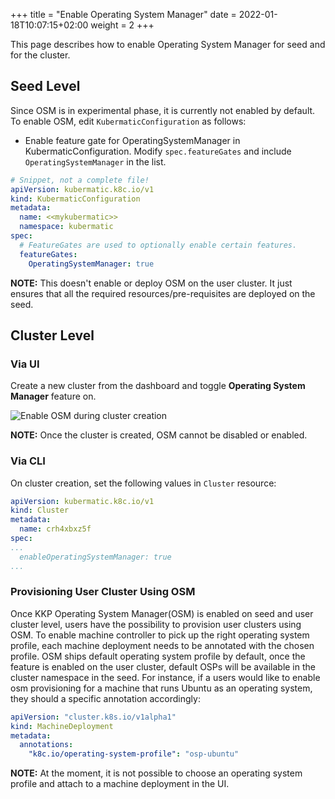 +++
title = "Enable Operating System Manager"
date = 2022-01-18T10:07:15+02:00
weight = 2
+++

This page describes how to enable Operating System Manager for seed and for the cluster.

## Seed Level

Since OSM is in experimental phase, it is currently not enabled by default. To enable OSM, edit `KubermaticConfiguration` as follows:

* Enable feature gate for OperatingSystemManager in KubermaticConfiguration. Modify `spec.featureGates` and include `OperatingSystemManager` in the list.

```yaml
# Snippet, not a complete file!
apiVersion: kubermatic.k8c.io/v1
kind: KubermaticConfiguration
metadata:
  name: <<mykubermatic>>
  namespace: kubermatic
spec:
  # FeatureGates are used to optionally enable certain features.
  featureGates:
    OperatingSystemManager: true
```

**NOTE:** This doesn't enable or deploy OSM on the user cluster. It just ensures that all the required resources/pre-requisites are deployed on the seed.

## Cluster Level

### Via UI

Create a new cluster from the dashboard and toggle **Operating System Manager** feature on.

![Enable OSM during cluster creation](/img/kubermatic/v2.20/tutorials/operating_system_manager/osm_dashboard.png?height=450px&classes=shadow,border "Enable OSM during cluster creation")

**NOTE:** Once the cluster is created, OSM cannot be disabled or enabled.

### Via CLI

On cluster creation, set the following values in `Cluster` resource:

```yaml
apiVersion: kubermatic.k8c.io/v1
kind: Cluster
metadata:
  name: crh4xbxz5f
spec:
...
  enableOperatingSystemManager: true
...
```

### Provisioning User Cluster Using OSM

Once KKP Operating System Manager(OSM) is enabled on seed and user cluster level, users have the possibility to provision user
clusters using OSM. To enable machine controller to pick up the right operating system profile, each machine deployment
needs to be annotated with the chosen profile. OSM ships default operating system profile by default, once the feature is
enabled on the user cluster, default OSPs will be available in the cluster namespace in the seed. For instance, if a users
would like to enable osm provisioning for a machine that runs Ubuntu as an operating system, they should a specific annotation
accordingly:

```yaml
apiVersion: "cluster.k8s.io/v1alpha1"
kind: MachineDeployment
metadata:
  annotations:
    "k8c.io/operating-system-profile": "osp-ubuntu"
```

**NOTE:** At the moment, it is  not possible to choose an operating system profile and attach to a machine deployment in the UI.